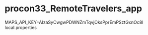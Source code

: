# procon33_RemoteTravelers_app
MAPS_API_KEY=AIzaSyCwgwPDWNZmTqvjOksPprEmPSztGxnOc8I
local.properties